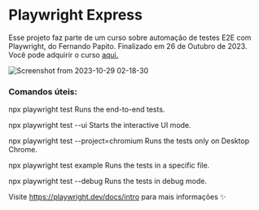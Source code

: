 # Playwright Express

Esse projeto faz parte de um curso sobre automação de testes E2E com Playwright, do Fernando Papito.
Finalizado em 26 de Outubro de 2023.
Você pode adquirir o curso [aqui.](https://playwright-zombie.qaxperience.com/)

![Screenshot from 2023-10-29 02-18-30](https://github.com/amandastecz/playwright-express/assets/26572310/8d7f36de-df5f-442f-9127-e3952d4024ae)


### Comandos úteis:

  npx playwright test
    Runs the end-to-end tests.

  npx playwright test --ui
    Starts the interactive UI mode.

  npx playwright test --project=chromium
    Runs the tests only on Desktop Chrome.

  npx playwright test example
    Runs the tests in a specific file.

  npx playwright test --debug
    Runs the tests in debug mode.
    
Visite https://playwright.dev/docs/intro para mais informações ✨
